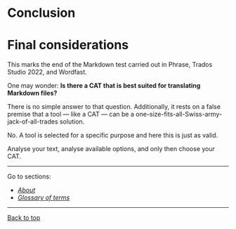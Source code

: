 Conclusion
===

# Final considerations

This marks the end of the Markdown test carried out in Phrase, Trados Studio 2022, and Wordfast.

One may wonder: **Is there a CAT that is best suited for translating Markdown files?**

There is no simple answer to that question. Additionally, it rests on a false premise that a tool — like a CAT — can be a one-size-fits-all-Swiss-army-jack-of-all-trades solution.

No. A tool is selected for a specific purpose and here this is just as valid.

Analyse your text, analyse available options, and only then choose your CAT.

---

Go to sections:
- [*About*](about.md)
- [*Glossary of terms*](glossary.md)
 ---

[Back to top](#final-considerations)
